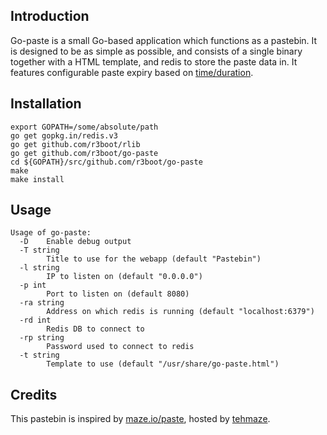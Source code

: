 ## Introduction
Go-paste is a small Go-based application which functions as a pastebin. It is designed to be as simple as possible, and consists of a single binary together with a HTML template, and redis to store the paste data in. It features configurable paste expiry based on [time/duration](https://golang.org/pkg/time/).

## Installation
```
export GOPATH=/some/absolute/path
go get gopkg.in/redis.v3
go get github.com/r3boot/rlib
go get github.com/r3boot/go-paste
cd ${GOPATH}/src/github.com/r3boot/go-paste
make
make install
```

## Usage
```
Usage of go-paste:
  -D	Enable debug output
  -T string
    	Title to use for the webapp (default "Pastebin")
  -l string
    	IP to listen on (default "0.0.0.0")
  -p int
    	Port to listen on (default 8080)
  -ra string
    	Address on which redis is running (default "localhost:6379")
  -rd int
    	Redis DB to connect to
  -rp string
    	Password used to connect to redis
  -t string
    	Template to use (default "/usr/share/go-paste.html")
```

## Credits
This pastebin is inspired by [maze.io/paste](https://maze.io/paste), hosted by [tehmaze](https://github.com/tehmaze).
